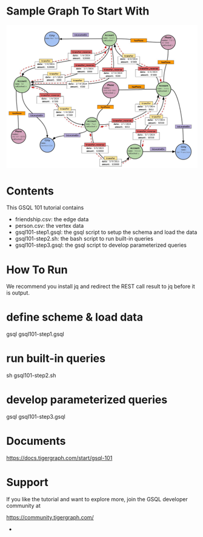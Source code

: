 Sample Graph To Start With 
==============================
![Financial Graph](./FinancialGraph.jpg)

Contents
==============
This GSQL 101 tutorial contains 

- friendship.csv: the edge data
- person.csv: the vertex data
- gsql101-step1.gsql: the gsql script to setup the schema and load the data
- gsql101-step2.sh: the bash script to run built-in queries
- gsql101-step3.gsql: the gsql script to develop parameterized queries


How To Run
===============
We recommend you install jq and redirect the REST call result to jq before it is output. 
# define scheme & load data
gsql gsql101-step1.gsql
# run built-in queries
sh gsql101-step2.sh
# develop parameterized queries
gsql gsql101-step3.gsql


Documents
==============
https://docs.tigergraph.com/start/gsql-101


Support
===============
If you like the tutorial and want to explore more, join the GSQL developer community at 

https://community.tigergraph.com/


- 
